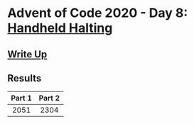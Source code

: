 # Advent of Code 2020 - Day 8: [Handheld Halting](https://adventofcode.com/2020/day/8)

## [Write Up](https://github.com/CodingAP/advent-of-code/blob/main/writeups/2020/day8_writeup.md)
## Results
| Part 1 | Part 2 | 
|:---:|:---:|
| 2051 | 2304 |